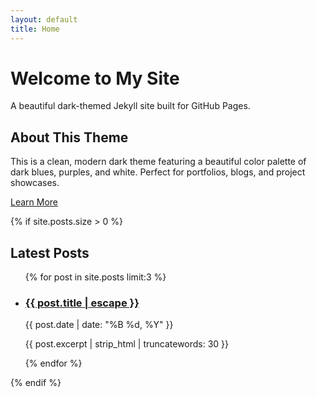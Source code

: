 ```yaml
---
layout: default
title: Home
---
```


<div class="fade-in-up">
  <h1>Welcome to My Site</h1>
  <p class="lead">A beautiful dark-themed Jekyll site built for GitHub Pages.</p>
  
  <div class="card">
    <h2>About This Theme</h2>
    <p>This is a clean, modern dark theme featuring a beautiful color palette of dark blues, purples, and white. Perfect for portfolios, blogs, and project showcases.</p>
    <a href="#" class="btn">Learn More</a>
  </div>
</div>

{% if site.posts.size > 0 %}
<div class="fade-in-up">
  <h2>Latest Posts</h2>
  <ul class="post-list">
    {% for post in site.posts limit:3 %}
    <li class="post-item">
      <h3 class="post-title">
        <a href="{{ post.url | relative_url }}">{{ post.title | escape }}</a>
      </h3>
      <p class="post-meta">{{ post.date | date: "%B %d, %Y" }}</p>
      <p class="post-excerpt">{{ post.excerpt | strip_html | truncatewords: 30 }}</p>
    </li>
    {% endfor %}
  </ul>
</div>
{% endif %}
